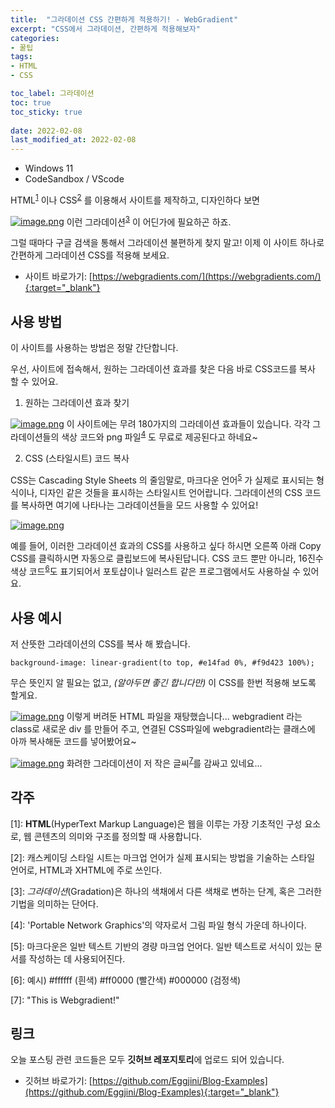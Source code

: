 ```yaml
---
title:  "그라데이션 CSS 간편하게 적용하기! - WebGradient"
excerpt: "CSS에서 그라데이션, 간편하게 적용해보자"
categories: 
- 꿀팁
tags:
- HTML
- CSS

toc_label: 그라데이션
toc: true
toc_sticky: true
 
date: 2022-02-08
last_modified_at: 2022-02-08
---
```


- Windows 11
- CodeSandbox / VScode

HTML<sup>[1](#HTML)</sup> 이나 CSS<sup>[2](#CSS)</sup> 를 이용해서 사이트를 제작하고, 디자인하다 보면

[![image.png](https://i.postimg.cc/y6M8m8ys/image.png)](https://postimg.cc/fkvsZZPr)
이런 그라데이션<sup>[3](#gradeition)</sup> 이 어딘가에 필요하곤 하죠.

그럴 때마다 구글 검색을 통해서 그라데이션 불편하게 찾지 말고!
이제 이 사이트 하나로 간편하게 그라데이션 CSS를 적용해 보세요.
- 사이트 바로가기: [https://webgradients.com/](https://webgradients.com/){:target="_blank"}

## 사용 방법
이 사이트를 사용하는 방법은 정말 간단합니다.

우선, 사이트에 접속해서, 원하는 그라데이션 효과를 찾은 다음
바로 CSS코드를 복사 할 수 있어요.

1) 원하는 그라데이션 효과 찾기

[![image.png](https://i.postimg.cc/cCNPJ2fy/image.png)](https://postimg.cc/tZ2BSrr2)
이 사이트에는 무려 180가지의 그라데이션 효과들이 있습니다.
각각 그라데이션들의 색상 코드와 png 파일<sup>[4](#png)</sup> 도 무료로 제공된다고 하네요~

2) CSS (스타일시트) 코드 복사

CSS는 Cascading Style Sheets 의 줄임말로, 마크다운 언어<sup>[5](#MD)</sup> 가
실제로 표시되는 형식이나, 디자인 같은 것들을 표시하는 스타일시트 언어랍니다.
그라데이션의 CSS 코드를 복사하면 여기에 나타나는 그라데이션들을 모드 사용할 수 있어요!

[![image.png](https://i.postimg.cc/8PxMrGj6/image.png)](https://postimg.cc/KRrRdd7G) 

예를 들어, 이러한 그라데이션 효과의 CSS를 사용하고 싶다 하시면
오른쪽 아래 Copy CSS를 클릭하시면 자동으로 클립보드에 복사된답니다.
CSS 코드 뿐만 아니라, 16진수 색상 코드<sup>[6](#color)</sup>도 표기되어서 
포토샵이나 일러스트 같은 프로그램에서도 사용하실 수 있어요.

## 사용  예시
저 산뜻한 그라데이션의 CSS를 복사 해 봤습니다.

`background-image: linear-gradient(to top, #e14fad 0%, #f9d423 100%); `

무슨 뜻인지 알 필요는 없고, *(알아두면 좋긴 합니다만)*
이 CSS를 한번 적용해 보도록 할게요.

[
![image.png](https://i.postimg.cc/nhkBzPQ8/image.png)](https://postimg.cc/RWWNpGRG) 
이렇게 버려둔 HTML 파일을 재탕했습니다...
webgradient 라는 class로 새로운 div 를 만들어 주고, 
연결된 CSS파일에 webgradient라는 클래스에 아까 복사해둔 코드를 넣어봤어요~

[![image.png](https://i.postimg.cc/k5v17s7D/image.png)](https://postimg.cc/5Hjq3wYM)
화려한 그라데이션이 저 작은 글씨<sup>[7](#text)</sup>를 감싸고 있네요...

## 각주 
<a name="HTML">[1]</a>: **HTML**(HyperText Markup Language)은 웹을 이루는 가장 기초적인 구성 요소로,
 웹 콘텐츠의 의미와 구조를 정의할 때 사용합니다.
 
 <a name="CSS">[2]</a>: 캐스케이딩 스타일 시트는 마크업 언어가 실제 표시되는 방법을 기술하는 스타일 언어로, HTML과 XHTML에 주로 쓰인다.
 
<a name="gradeition">[3]</a>: _그라데이션_(Gradation)은 하나의 색채에서 다른 색채로 변하는 단계, 혹은 그러한 기법을 의미하는 단어다.

<a name="png">[4]</a>: 'Portable Network Graphics'의 약자로서 그림 파일 형식 가운데 하나이다.

<a name="MD">[5]</a>: 마크다운은 일반 텍스트 기반의 경량 마크업 언어다. 
일반 텍스트로 서식이 있는 문서를 작성하는 데 사용되어진다.

<a name="color">[6]</a>: 예시) #ffffff (흰색) #ff0000 (빨간색) #000000 (검정색)

<a name="text">[7]</a>: "This is Webgradient!"

## 링크 
오늘 포스팅 관련 코드들은 모두 **깃허브 레포지토리**에 업로드 되어 있습니다.
- 깃허브 바로가기: [https://github.com/Eggjini/Blog-Examples](https://github.com/Eggjini/Blog-Examples){:target="_blank"}

    

